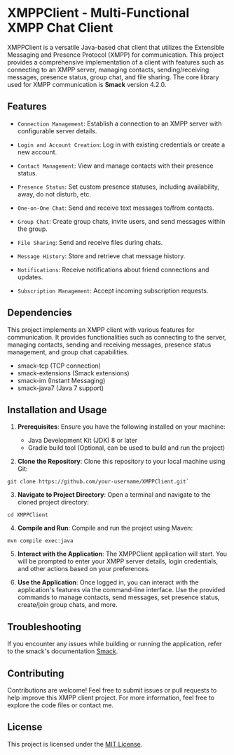 # XMPPClient - Multi-Functional XMPP Chat Client

XMPPClient is a versatile Java-based chat client that utilizes the Extensible Messaging and Presence Protocol (XMPP) for communication. This project provides a comprehensive implementation of a client with features such as connecting to an XMPP server, managing contacts, sending/receiving messages, presence status, group chat, and file sharing. The core library used for XMPP communication is **Smack** version 4.2.0.

## Features

- `Connection Management`: Establish a connection to an XMPP server with configurable server details.

- `Login and Account Creation`: Log in with existing credentials or create a new account.
 
- `Contact Management`: View and manage contacts with their presence status.
 
- `Presence Status`: Set custom presence statuses, including availability, away, do not disturb, etc.
 
- `One-on-One Chat`: Send and receive text messages to/from contacts.
 
- `Group Chat`: Create group chats, invite users, and send messages within the group.
 
- `File Sharing`: Send and receive files during chats.
 
- `Message History`: Store and retrieve chat message history.
 
- `Notifications`: Receive notifications about friend connections and updates.

- `Subscription Management`: Accept incoming subscription requests.

## Dependencies

This project implements an XMPP client with various features for communication. It provides functionalities such as connecting to the server, managing contacts, sending and receiving messages, presence status management, and group chat capabilities. 

- smack-tcp (TCP connection)
- smack-extensions (Smack extensions)
- smack-im (Instant Messaging)
- smack-java7 (Java 7 support)

## Installation and Usage

1. **Prerequisites**: Ensure you have the following installed on your machine:
    - Java Development Kit (JDK) 8 or later
    - Gradle build tool (Optional, can be used to build and run the project)

2. **Clone the Repository**: Clone this repository to your local machine using Git:
```
git clone https://github.com/your-username/XMPPClient.git`
```
3. **Navigate to Project Directory**: Open a terminal and navigate to the cloned project directory:
```
cd XMPPClient
```
4. **Compile and Run**: Compile and run the project using Maven:
```
mvn compile exec:java
```

5. **Interact with the Application**: The XMPPClient application will start. You will be prompted to enter your XMPP server details, login credentials, and other actions based on your preferences.

6. **Use the Application**: Once logged in, you can interact with the application's features via the command-line interface. Use the provided commands to manage contacts, send messages, set presence status, create/join group chats, and more.

## Troubleshooting

If you encounter any issues while building or running the application, refer to the smack's documentation [Smack](https://github.com/igniterealtime/Smack).

## Contributing
Contributions are welcome! Feel free to submit issues or pull requests to help improve this XMPP client project. For more information, feel free to explore the code files or contact me.

## License

This project is licensed under the [MIT License](LICENSE).
